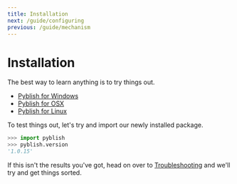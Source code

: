 ```yaml
---
title: Installation
next: /guide/configuring
previous: /guide/mechanism
---
```



# Installation

The best way to learn anything is to try things out.

- [Pyblish for Windows][win]
- [Pyblish for OSX][osx]
- [Pyblish for Linux][linux]

[win]: https://github.com/pyblish/pyblish-win/releases/latest
[osx]: https://github.com/pyblish/pyblish-osx/wiki
[linux]: https://github.com/pyblish/pyblish-linux/wiki

To test things out, let's try and import our newly installed package.

```python
>>> import pyblish
>>> pyblish.version
'1.0.15'
```

If this isn't the results you've got, head on over to [Troubleshooting](guide/help) and we'll try and get things sorted.
